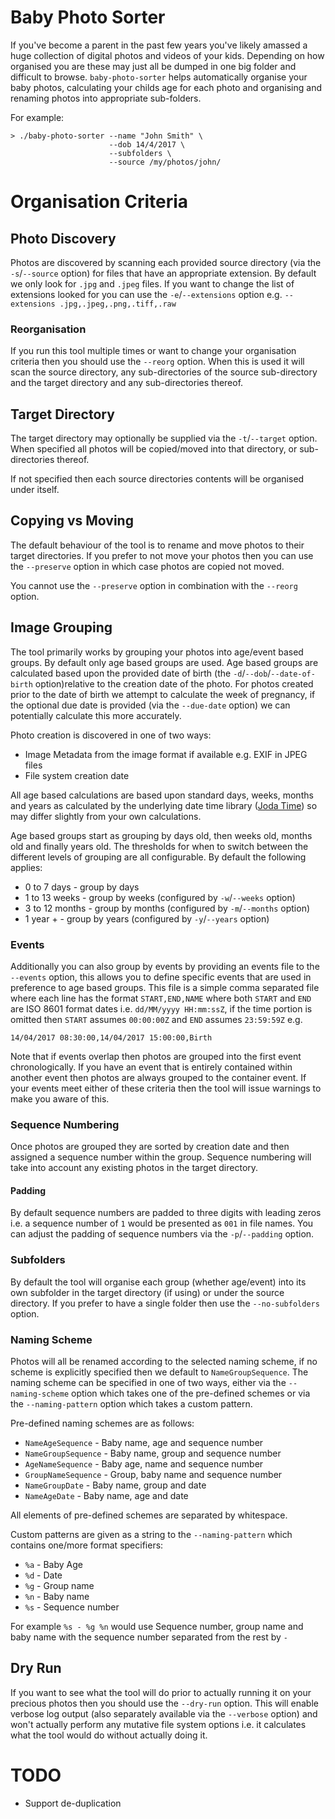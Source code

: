 # Baby Photo Sorter

If you've become a parent in the past few years you've likely amassed a huge collection of digital photos and videos of your kids.  Depending on how organised you are these may just all be dumped in one big folder and difficult to browse.  `baby-photo-sorter` helps automatically organise your baby photos, calculating your childs age for each photo and organising and renaming photos into appropriate sub-folders.

For example:

```
> ./baby-photo-sorter --name "John Smith" \
                      --dob 14/4/2017 \
                      --subfolders \
                      --source /my/photos/john/
```

# Organisation Criteria

## Photo Discovery

Photos are discovered by scanning each provided source directory (via the `-s`/`--source` option) for files that have an appropriate extension.  By default we only look for `.jpg` and `.jpeg` files.  If you want to change the list of extensions looked for you can use the `-e`/`--extensions` option e.g. `--extensions .jpg,.jpeg,.png,.tiff,.raw`

### Reorganisation

If you run this tool multiple times or want to change your organisation criteria then you should use the `--reorg` option.  When this is used it will scan the source directory, any sub-directories of the source sub-directory and the target directory and any sub-directories thereof.

## Target Directory

The target directory may optionally be supplied via the `-t`/`--target` option.  When specified all photos will be copied/moved into that directory, or sub-directories thereof.

If not specified then each source directories contents will be organised under itself.

## Copying vs Moving

The default behaviour of the tool is to rename and move photos to their target directories.  If you prefer to not move your photos then you can use the `--preserve` option in which case photos are copied not moved.

You cannot use the `--preserve` option in combination with the `--reorg` option.

## Image Grouping

The tool primarily works by grouping your photos into age/event based groups.  By default only age based groups are used.  Age based groups are calculated based upon the provided date of birth (the `-d`/`--dob`/`--date-of-birth` option)relative to the creation date of the photo.  For photos created prior to the date of birth we attempt to calculate the week of pregnancy, if the optional due date is provided (via the `--due-date` option) we can potentially calculate this more accurately.

Photo creation is discovered in one of two ways:

- Image Metadata from the image format if available e.g. EXIF in JPEG files
- File system creation date

All age based calculations are based upon standard days, weeks, months and years as calculated by the underlying date time library ([Joda Time](https://www.joda.org/joda-time/))  so may differ slightly from your own calculations.

Age based groups start as grouping by days old, then weeks old, months old and finally years old.  The thresholds for when to switch between the different levels of grouping are all configurable.  By default the following applies:

- 0 to 7 days - group by days
- 1 to 13 weeks - group by weeks (configured by `-w`/`--weeks` option)
- 3 to 12 months - group by months (configured by `-m`/`--months` option)
- 1 year + - group by years (configured by `-y`/`--years` option)

### Events

Additionally you can also group by events by providing an events file to the `--events` option, this allows you to define specific events that are used in preference to age based groups.  This file is a simple comma separated file where each line has the format `START,END,NAME` where both `START` and `END` are ISO 8601 format dates i.e. `dd/MM/yyyy HH:mm:ssZ`, if the time portion is omitted then `START` assumes `00:00:00Z` and `END` assumes `23:59:59Z` e.g.

```
14/04/2017 08:30:00,14/04/2017 15:00:00,Birth
```

Note that if events overlap then photos are grouped into the first event chronologically. If you have an event that is entirely contained within another event then photos are always grouped to the container event.  If your events meet either of these criteria then the tool will issue warnings to make you aware of this.

### Sequence Numbering

Once photos are grouped they are sorted by creation date and then assigned a sequence number within the group.  Sequence numbering will take into account any existing photos in the target directory.

#### Padding

By default sequence numbers are padded to three digits with leading zeros i.e. a sequence number of `1` would be presented as `001` in file names.  You can adjust the padding of sequence numbers via the `-p`/`--padding` option.

### Subfolders

By default the tool will organise each group (whether age/event) into its own subfolder in the target directory (if using) or under the source directory.  If you prefer to have a single folder then use the `--no-subfolders` option.

### Naming Scheme

Photos will all be renamed according to the selected naming scheme, if no scheme is explicitly specified then we default to `NameGroupSequence`.  The naming scheme can be specified in one of two ways, either via the `--naming-scheme` option which takes one of the pre-defined schemes or via the `--naming-pattern` option which takes a custom pattern.

Pre-defined naming schemes are as follows:

- `NameAgeSequence` - Baby name, age and sequence number
- `NameGroupSequence` - Baby name, group and sequence number
- `AgeNameSequence` - Baby age, name and sequence number
- `GroupNameSequence` - Group, baby name and sequence number
- `NameGroupDate` - Baby name, group and date
- `NameAgeDate` - Baby name, age and date

All elements of pre-defined schemes are separated by whitespace.

Custom patterns are given as a string to the `--naming-pattern` which contains one/more format specifiers:

- `%a` - Baby Age
- `%d` - Date
- `%g` - Group name
- `%n` - Baby name
- `%s` - Sequence number

For example `%s - %g %n` would use Sequence number, group name and baby name with the sequence number separated from the rest by ` - `

## Dry Run

If you want to see what the tool will do prior to actually running it on your precious photos then you should use the `--dry-run` option.  This will enable verbose log output (also separately available via the `--verbose` option) and won't actually perform any mutative file system options i.e. it calculates what the tool would do without actually doing it.

# TODO

- Support de-duplication